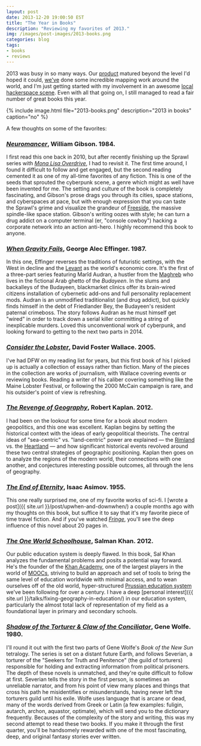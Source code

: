```yaml
---
layout: post
date: 2013-12-20 19:00:50 EST
title: "The Year in Books"
description: "Reviewing my favorites of 2013."
img: /images/post-images/2013-books.png
categories: blog
tags:
- books
- reviews
---
```


2013 was busy in so many ways. Our [product](https://www.fulcrumapp.com) matured beyond the level I'd hoped it could, [we've](https://www.spatialnetworks.com) done some incredible mapping work around the world, and I'm just getting started with my involvement in an awesome [local hackerspace scene](https://www.meetup.com/Tampa-Hackerspace/events/156285982/). Even with all that going on, I still managed to read a fair number of great books this year.

{% include image.html file="2013-books.png" description="2013 in books" caption="no" %}

A few thoughts on some of the favorites:

### _[Neuromancer](https://www.goodreads.com/book/show/22328.Neuromancer)_, William Gibson. 1984.

I first read this one back in 2010, but after recently finishing up the Sprawl series with _[Mona Lisa Overdrive](https://www.goodreads.com/book/show/154091.Mona_Lisa_Overdrive)_, I had to revisit it. The first time around, I found it difficult to follow and get engaged, but the second reading cemented it as one of my all-time favorites of any fiction. This is one of the seeds that sprouted the cyberpunk scene, a genre which might as well have been invented for me. The setting and culture of the book is completely fascinating, and Gibson's prose drags you through its cities, space stations, and cyberspaces at pace, but with enough expression that you can taste the Sprawl's grime and visualize the grandeur of [Freeside](http://bluesuncorp.co.uk/files/articles/neuromancer-concept-art/32_freeside_ext.jpg), the massive spindle-like space station. Gibson's writing oozes with style; he can turn a drug addict on a computer terminal (er, "console cowboy") hacking a corporate network into an action anti-hero. I highly recommend this book to anyone.

### _[When Gravity Fails](https://www.goodreads.com/book/show/132694.When_Gravity_Fails)_, George Alec Effinger. 1987.

In this one, Effinger reverses the traditions of futuristic settings, with the West in decline and the [Levant](https://en.wikipedia.org/wiki/Levant) as the world's economic core. It's the first of a three-part series featuring Marîd Audran, a hustler from the [Maghreb](https://en.wikipedia.org/wiki/Maghreb) who lives in the fictional Arab ghetto of the _Budayeen_. In the slums and backalleys of the Budayeen, blackmarket clinics offer its brain-wired citizens installation of cybernetic add-ons and full personality replacement mods. Audran is an unmodified traditionalist (and drug addict), but quickly finds himself in the debt of Friedlander Bey, the Budayeen's resident paternal crimeboss. The story follows Audran as he must himself get "wired" in order to track down a serial killer committing a string of inexplicable murders. Loved this unconventional work of cyberpunk, and looking forward to getting to the next two parts in 2014.

### _[Consider the Lobster](https://www.goodreads.com/book/show/6751.Consider_the_Lobster_and_Other_Essays)_, David Foster Wallace. 2005.

I've had DFW on my reading list for years, but this first book of his I picked up is actually a collection of essays rather than fiction. Many of the pieces in the collection are works of journalism, with Wallace covering events or reviewing books. Reading a writer of his caliber covering something like the Maine Lobster Festival, or following the 2000 McCain campaign is rare, and his outsider's point of view is refreshing.

### _[The Revenge of Geography](https://www.goodreads.com/book/show/13330422-the-revenge-of-geography)_, Robert Kaplan. 2012.

I had been on the lookout for some time for a book about modern geopolitics, and this one was excellent. Kaplan begins by setting the historical context with the ideas of early geopolitical theorists. The central ideas of "sea-centric" vs. "land-centric" power are explained &mdash; the [Rimland](https://en.wikipedia.org/wiki/Rimland) vs. the [Heartland](https://en.wikipedia.org/wiki/The_Geographical_Pivot_of_History) &mdash; and how significant historical events revolved around these two central strategies of geographic positioning. Kaplan then goes on to analyze the regions of the modern world, their connections with one another, and conjectures interesting possible outcomes, all through the lens of geography.

### _[The End of Eternity](https://www.goodreads.com/book/show/509784.The_End_of_Eternity)_, Isaac Asimov. 1955.

This one really surprised me, one of my favorite works of sci-fi. I [wrote a post]({{ site.url }}/post/upwhen-and-downwhen/) a couple months ago with my thoughts on this book, but suffice it to say that it's my favorite piece of time travel fiction. And if you've watched _[Fringe](https://en.wikipedia.org/wiki/Fringe_(TV_series))_, you'll see the deep influence of this novel about 20 pages in.

### _[The One World Schoolhouse](https://www.goodreads.com/book/show/15898640-the-one-world-schoolhouse)_, Salman Khan. 2012.

Our public education system is deeply flawed. In this book, Sal Khan analyzes the fundamental problems and posits a potential way forward. He's the founder of the [Khan Academy](https://www.khanacademy.org/), one of the largest players in the world of [MOOCs](https://en.wikipedia.org/wiki/Massive_open_online_course), striving to build an approach and set of tools to bring the same level of education worldwide with minimal access, and to wean ourselves off of the old world, hyper-structured [Prussian education system](https://en.wikipedia.org/wiki/Prussian_education_system#Emulation_of_the_Prussian_education_system_in_the_United_States) we've been following for over a century. I have a deep [personal interest]({{ site.url }}/talks/fixing-geography-in-education/) in our education system, particularly the almost total lack of representation of my field as a foundational layer in primary and secondary schools.

### _[Shadow of the Torturer & Claw of the Conciliator](https://www.goodreads.com/book/show/40992.Shadow_and_Claw)_, Gene Wolfe. 1980.

I'll round it out with the first two parts of Gene Wolfe's _Book of the New Sun_ tetralogy. The series is set on a distant future Earth, and follows Severian, a torturer of the "Seekers for Truth and Penitence" (the guild of torturers) responsible for holding and extracting information from political prisoners. The depth of these novels is unmatched, and they're quite difficult to follow at first. Severian tells the story in the first person, is sometimes an unreliable narrator, and from his point of view many places and things that cross his path he misidentifies or misunderstands, having never left the torturers guild until his exile. Wolfe uses language that is arcane or dead, many of the words derived from Greek or Latin (a few examples: fuligin, autarch, archon, aquastor, optimate), which will send you to the dictionary frequently. Becauses of the complexity of the story and writing, this was my second attempt to read these two books. If you make it through the first quarter, you'll be handsomely rewarded with one of the most fascinating, deep, and original fantasy stories ever written.
